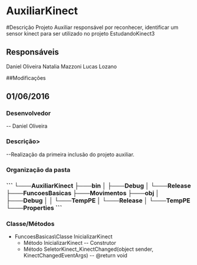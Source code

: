 # AuxiliarKinect

#Descrição
Projeto Auxiliar responsável por reconhecer, identificar um sensor kinect para ser utilizado no projeto EstudandoKinect3

## Responsáveis
Daniel Oliveira
Natalia Mazzoni
Lucas Lozano

##Modificações
<h2>01/06/2016</h2>
<h3>Desenvolvedor</h3>
-- Daniel Oliveira

<h3>Descrição></h3>
--Realização da primeira inclusão do projeto auxiliar.

<h3>Organização da pasta<h3>
```
└───AuxiliarKinect
    ├───bin
    │   ├───Debug
    │   └───Release
    ├───FuncoesBasicas
    ├───Movimentos
    ├───obj
    │   ├───Debug
    │   │   └───TempPE
    │   └───Release
    │       └───TempPE
    └───Properties
```

<h3>Classe/Métodos</h3>
<ul>
  <li>FuncoesBasicas\Classe InicializarKinect
    <ul>
      <li>Método InicializarKinect  -- Construtor</li>
      <li>Método SeletorKinect_KinectChanged(object sender, KinectChangedEventArgs) -- @return void
    </ul>
  </li>
</ul>
